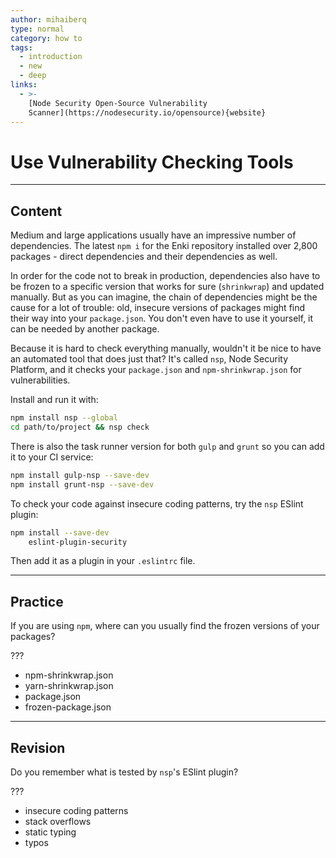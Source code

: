 ```yaml
---
author: mihaiberq
type: normal
category: how to
tags:
  - introduction
  - new
  - deep
links:
  - >-
    [Node Security Open-Source Vulnerability
    Scanner](https://nodesecurity.io/opensource){website}
---
```


# Use Vulnerability Checking Tools


---

## Content

Medium and large applications usually have an impressive number of dependencies. The latest `npm i` for the Enki repository installed over 2,800 packages - direct dependencies and their dependencies as well.

In order for the code not to break in production, dependencies also have to be frozen to a specific version that works for sure (`shrinkwrap`) and updated manually. But as you can imagine, the chain of dependencies might be the cause for a lot of trouble: old, insecure versions of packages might find their way into your `package.json`. You don't even have to use it yourself, it can be needed by another package.

Because it is hard to check everything manually, wouldn't it be nice to have an automated tool that does just that? It's called `nsp`, Node Security Platform, and it checks your `package.json` and `npm-shrinkwrap.json` for vulnerabilities.

Install and run it with:

```bash
npm install nsp --global
cd path/to/project && nsp check
```

There is also the task runner version for both `gulp` and `grunt` so you can add it to your CI service:

```bash
npm install gulp-nsp --save-dev
npm install grunt-nsp --save-dev
```

To check your code against insecure coding patterns, try the `nsp` ESlint plugin:

```bash
npm install --save-dev
    eslint-plugin-security
```

Then add it as a plugin in your `.eslintrc` file.


---

## Practice

If you are using `npm`, where can you usually find the frozen versions of your packages?

???

* npm-shrinkwrap.json
* yarn-shrinkwrap.json
* package.json
* frozen-package.json


---

## Revision

Do you remember what is tested by `nsp`'s ESlint plugin?

???

* insecure coding patterns
* stack overflows
* static typing
* typos
